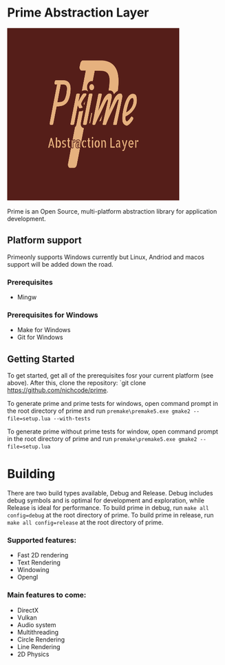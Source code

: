 # Prime Abstraction Layer

<img src="resources/prime.png?raw=true" alt="prime Logo" width=400 height=400/>

Prime is an Open Source, multi-platform abstraction library for application development. 

## Platform support
Primeonly supports Windows currently but Linux, Andriod and macos support will be added down the road.

### Prerequisites
- Mingw

### Prerequisites for Windows
- Make for Windows
- Git for Windows

## Getting Started
To get started, get all of the prerequisites fosr your current platform (see above). After this, clone the repository: `git clone https://github.com/nichcode/prime.

To generate prime and prime tests for windows, open command prompt in the root directory of prime and run `premake\premake5.exe gmake2 --file=setup.lua --with-tests`

To generate prime without prime tests for window, open command prompt in the root directory of prime and run `premake\premake5.exe gmake2 --file=setup.lua`

# Building
There are two build types available, Debug and Release. Debug includes debug symbols and is optimal for development and exploration, while Release is ideal for performance.
To build prime in debug, run `make all config=debug` at the root directory of prime.
To build prime in release, run `make all config=release` at the root directory of prime.

### Supported features:
- Fast 2D rendering
- Text Rendering
- Windowing
- Opengl

### Main features to come:
- DirectX
- Vulkan
- Audio system
- Multithreading
- Circle Rendering
- Line Rendering
- 2D Physics